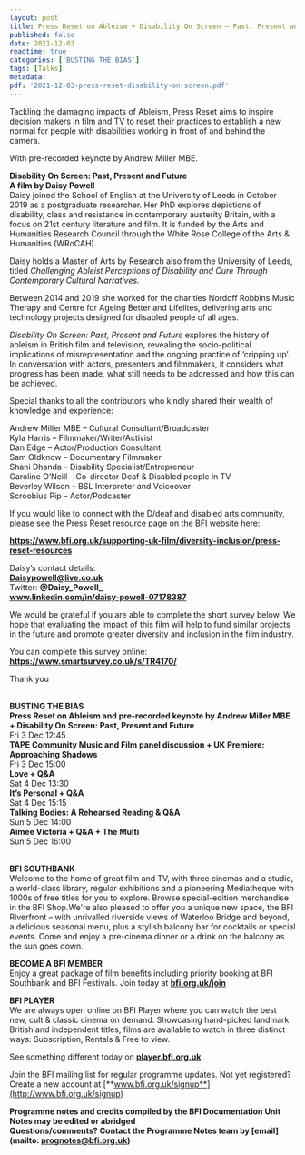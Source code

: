```yaml
---
layout: post
title: Press Reset on Ableism + Disability On Screen – Past, Present and Future
published: false
date: 2021-12-03
readtime: true
categories: ['BUSTING THE BIAS']
tags: [Talks]
metadata: 
pdf: '2021-12-03-press-reset-disability-on-screen.pdf'
---
```


Tackling the damaging impacts of Ableism, Press Reset aims to inspire decision makers in film and TV to reset their practices to establish a new normal for people with disabilities working in front of and behind the camera.

With pre-recorded keynote by Andrew Miller MBE.  

**Disability On Screen: Past, Present and Future<br>A film by Daisy Powell**  
Daisy joined the School of English at the University of Leeds in October 2019 as a postgraduate researcher. Her PhD explores depictions of disability, class and resistance in contemporary austerity Britain, with a focus on 21st century literature and film. It is funded by the Arts and Humanities Research Council through the White Rose College of the Arts & Humanities (WRoCAH).

Daisy holds a Master of Arts by Research also from the University of Leeds, titled _Challenging Ableist Perceptions of Disability and Cure Through Contemporary Cultural Narratives._

Between 2014 and 2019 she worked for the charities Nordoff Robbins Music Therapy and Centre for Ageing Better and Lifelites, delivering arts and technology projects designed for disabled people of all ages.

_Disability On Screen: Past, Present and Future_  explores the history of ableism in British film and television, revealing the socio-political implications of misrepresentation and the ongoing practice of ‘cripping up’. In conversation with actors, presenters and filmmakers, it considers what progress has been made, what still needs to be addressed and how this can be achieved.

Special thanks to all the contributors who kindly shared their wealth of knowledge and experience:

Andrew Miller MBE – Cultural Consultant/Broadcaster  
Kyla Harris – Filmmaker/Writer/Activist  
Dan Edge – Actor/Production Consultant  
Sam Oldknow – Documentary Filmmaker  
Shani Dhanda – Disability Specialist/Entrepreneur  
Caroline O’Neill – Co-director Deaf & Disabled people in TV  
Beverley Wilson – BSL Interpreter and Voiceover  
Scroobius Pip – Actor/Podcaster

If you would like to connect with the D/deaf and disabled arts community, please see the Press Reset resource page on the BFI website here:

**https://www.bfi.org.uk/supporting-uk-film/diversity-inclusion/press-reset-resources**

Daisy’s contact details:  
**Daisypowell@live.co.uk**  
Twitter: **@Daisy_Powell_**  
**www.linkedin.com/in/daisy-powell-07178387**

We would be grateful if you are able to complete the short survey below. We hope that evaluating the impact of this film will help to fund similar projects in the future and promote greater diversity and inclusion in the film industry.

You can complete this survey online: **https://www.smartsurvey.co.uk/s/TR4170/**

Thank you
<br><br>

**BUSTING THE BIAS**<br>
**Press Reset on Ableism  and pre-recorded keynote by Andrew Miller MBE + Disability On Screen: Past, Present and Future**<br>
Fri 3 Dec 12:45<br>
**TAPE Community Music and Film panel discussion  + UK Premiere: Approaching Shadows**<br>
Fri 3 Dec 15:00<br>
**Love + Q&A**<br>
Sat 4 Dec 13:30<br>
**It’s Personal + Q&A**<br>
Sat 4 Dec 15:15<br>
**Talking Bodies:  A Rehearsed Reading  & Q&A**<br>
Sun 5 Dec 14:00<br>
**Aimee Victoria + Q&A  + The Multi**<br>
Sun 5 Dec 16:00<br>
<br>

**BFI SOUTHBANK**  
Welcome to the home of great film and TV, with three cinemas and a studio, a world-class library, regular exhibitions and a pioneering Mediatheque with 1000s of free titles for you to explore. Browse special-edition merchandise in the BFI Shop.We&#39;re also pleased to offer you a unique new space, the BFI Riverfront – with unrivalled riverside views of Waterloo Bridge and beyond, a delicious seasonal menu, plus a stylish balcony bar for cocktails or special events. Come and enjoy a pre-cinema dinner or a drink on the balcony as the sun goes down.  

**BECOME A BFI MEMBER**  
Enjoy a great package of film benefits including priority booking at BFI Southbank and BFI Festivals. Join today at [**bfi.org.uk/join**](http://www.bfi.org.uk/join)  

**BFI PLAYER**  
 We are always open online on BFI Player where you can watch the best new, cult &amp; classic cinema on demand. Showcasing hand-picked landmark British and independent titles, films are available to watch in three distinct ways: Subscription, Rentals &amp; Free to view.  

See something different today on [**player.bfi.org.uk**](https://player.bfi.org.uk)  

Join the BFI mailing list for regular programme updates. Not yet registered? Create a new account at [**www.bfi.org.uk/signup**](http://www.bfi.org.uk/signup)

**Programme notes and credits compiled by the BFI Documentation Unit  
Notes may be edited or abridged  
Questions/comments? Contact the Programme Notes team by [email](mailto: prognotes@bfi.org.uk)**

<!--stackedit_data:
eyJoaXN0b3J5IjpbMTEyMjI0MjU2NV19
-->
